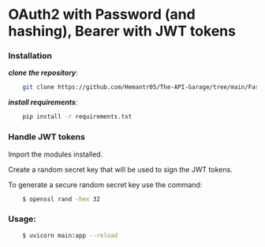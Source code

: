 # OAuth2 with Password (and hashing), Bearer with JWT tokens



### Installation

***clone the repository***:
```bash
	git clone https://github.com/Hemantr05/The-API-Garage/tree/main/FastAPI-examples && cd fastapi_crud_mongo
```

***install requirements***:
```bash
	pip install -r requirements.txt
```


### Handle JWT tokens

Import the modules installed.

Create a random secret key that will be used to sign the JWT tokens.

To generate a secure random secret key use the command:

```bash
	$ openssl rand -hex 32
```


### Usage:

```bash
	$ uvicorn main:app --reload 
```
